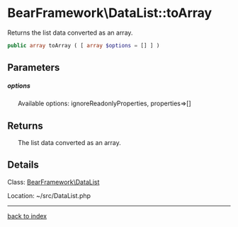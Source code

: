 # BearFramework\DataList::toArray

Returns the list data converted as an array.

```php
public array toArray ( [ array $options = [] ] )
```

## Parameters

##### options

&nbsp;&nbsp;&nbsp;&nbsp;&nbsp;&nbsp;Available options: ignoreReadonlyProperties, properties=>[]

## Returns

&nbsp;&nbsp;&nbsp;&nbsp;&nbsp;&nbsp;The list data converted as an array.

## Details

Class: [BearFramework\DataList](bearframework.datalist.class.md)

Location: ~/src/DataList.php

---

[back to index](index.md)

